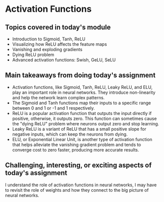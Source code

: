 # Activation Functions

## Topics covered in today's module
* Introduction to Sigmoid, Tanh, ReLU
* Visualizing how ReLU affects the feature maps
* Vanishing and exploding gradients
* Dying ReLU problem
* Advanced activation functions: Swish, GeLU, SeLU

## Main takeaways from doing today's assignment
* Activation functions, like Sigmoid, Tanh, ReLU, Leaky ReLU, and ELU, play an important role in neural networks. They introduce non-linearity and help the network learn complex patterns.
* The Sigmoid and Tanh functions map their inputs to a specific range between 0 and 1 or -1 and 1 respectively.
* ReLU is a popular activation function that outputs the input directly if positive, otherwise, it outputs zero. This function can sometimes cause the "dying ReLU" problem where neurons output zero and stop learning.
* Leaky ReLU is a variant of ReLU that has a small positive slope for negative inputs, which can keep the neurons from dying.
* ELU, or Exponential Linear Unit, is another type of activation function that helps alleviate the vanishing gradient problem and tends to converge cost to zero faster, producing more accurate results.


## Challenging, interesting, or exciting aspects of today's assignment
I understand the role of activation functions in neural networks, I may have to revisit the role of weights and how they connect to the big picture of neural networks.

